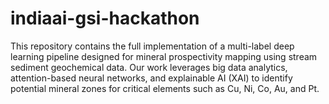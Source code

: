 # indiaai-gsi-hackathon
This repository contains the full implementation of a multi-label deep learning pipeline designed for mineral prospectivity mapping using stream sediment geochemical data. Our work leverages big data analytics, attention-based neural networks, and explainable AI (XAI) to identify potential mineral zones for critical elements such as Cu, Ni, Co, Au, and Pt.
